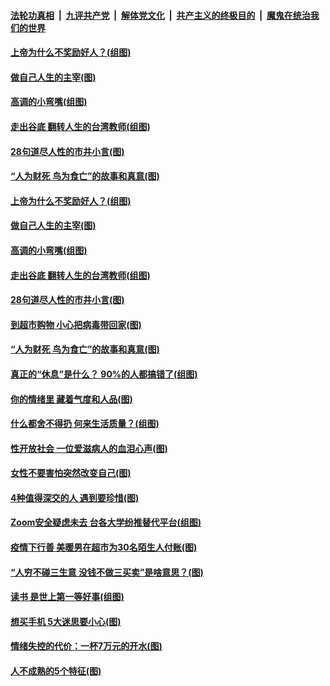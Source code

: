 ####  [法轮功真相](../../../../basic/blob/master/README.md?t=04122130) &nbsp;|&nbsp; [九评共产党](../../../../9ping.md/blob/master/README.md?t=04122130) &nbsp;|&nbsp; [解体党文化](../../../../jtdwh.md/blob/master/README.md?t=04122130)  &nbsp;|&nbsp; [共产主义的终极目的](../../../../gczydzjmd.md/blob/master/README.md?t=04122130) &nbsp;|&nbsp; [魔鬼在统治我们的世界](../../../../mgztzwmdsj.md/blob/master/README.md?t=04122130) 

#### [上帝为什么不奖励好人？(组图)](../pages/p8/928996.md?t=04122130) 

#### [做自己人生的主宰(图)](../pages/p8/929173.md?t=04122130) 

#### [高调的小弯嘴(组图)](../pages/p8/929468.md?t=04122130) 

#### [走出谷底 翻转人生的台湾教师(组图)](../pages/p8/929453.md?t=04122130) 

#### [28句道尽人性的市井小言(图)](../pages/p8/929232.md?t=04122130) 

#### [“人为财死 鸟为食亡”的故事和真意(图)](../pages/p8/929187.md?t=04122130) 

#### [上帝为什么不奖励好人？(组图)](../pages/p8/928996.md?t=04122130) 

#### [做自己人生的主宰(图)](../pages/p8/929173.md?t=04122130) 

#### [高调的小弯嘴(组图)](../pages/p8/929468.md?t=04122130) 

#### [走出谷底 翻转人生的台湾教师(组图)](../pages/p8/929453.md?t=04122130) 

#### [28句道尽人性的市井小言(图)](../pages/p8/929232.md?t=04122130) 

#### [到超市购物 小心把病毒带回家(图)](../pages/p8/929221.md?t=04122130) 

#### [“人为财死 鸟为食亡”的故事和真意(图)](../pages/p8/929187.md?t=04122130) 

#### [真正的“休息”是什么？ 90%的人都搞错了(组图)](../pages/p8/929390.md?t=04122130) 

#### [你的情绪里 藏着气度和人品(图)](../pages/p8/928992.md?t=04122130) 

#### [什么都舍不得扔 何来生活质量？(组图)](../pages/p8/929295.md?t=04122130) 

#### [性开放社会 一位爱滋病人的血泪心声(图)](../pages/p8/929276.md?t=04122130) 

#### [女性不要害怕突然改变自己(图)](../pages/p8/929253.md?t=04122130) 

#### [4种值得深交的人 遇到要珍惜(图)](../pages/p8/929208.md?t=04122130) 

#### [Zoom安全疑虑未去 台各大学纷推替代平台(组图)](../pages/p8/929178.md?t=04122130) 

#### [疫情下行善 美暖男在超市为30名陌生人付账(图)](../pages/p8/929009.md?t=04122130) 

#### [“人穷不碰三生意 没钱不做三买卖”是啥意思？(图)](../pages/p8/929087.md?t=04122130) 

#### [读书 是世上第一等好事(组图)](../pages/p8/928997.md?t=04122130) 

#### [想买手机 5大迷思要小心(图)](../pages/p8/929055.md?t=04122130) 

#### [情绪失控的代价：一杯7万元的开水(图)](../pages/p8/929042.md?t=04122130) 

#### [人不成熟的5个特征(图)](../pages/p8/928428.md?t=04122130) 

